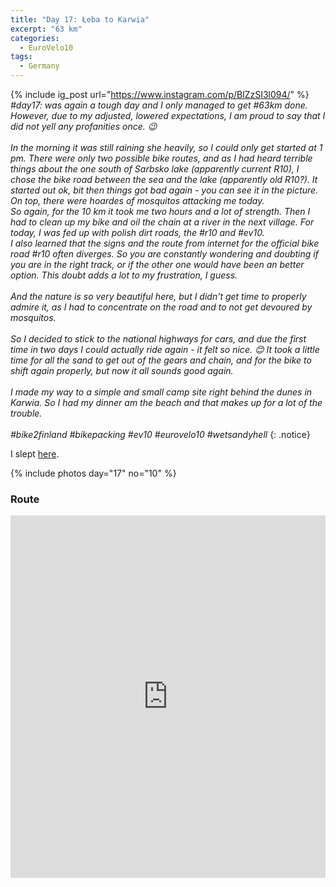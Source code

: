 ```yaml
---
title: "Day 17: Łeba to Karwia"
excerpt: "63 km"
categories:
  - EuroVelo10
tags:
  - Germany
---
```

{% include ig_post url="https://www.instagram.com/p/BlZzSI3l094/" %}
_#day17: was again a tough day and I only managed to get #63km done. However, due to my adjusted, lowered expectations, I am proud to say that I did not yell any profanities once. 😉
<br><br>
In the morning it was still raining she heavily, so I could only get started at 1 pm. There were only two possible bike routes, and as I had heard terrible things about the one south of Sarbsko lake (apparently current R10), I chose the bike road between the sea and the lake (apparently old R10?). It started out ok, bit then things got bad again - you can see it in the picture. On top, there were hoardes of mosquitos attacking me today. <br>
So again, for the 10 km it took me two hours and a lot of strength. Then I had to clean up my bike and oil the chain at a river in the next village. For today, I was fed up with polish dirt roads, the #r10 and #ev10. <br>
I also learned that the signs and the route from internet for the official bike road #r10 often diverges. So you are constantly wondering and doubting if you are in the right track, or if the other one would have been an better option. This doubt adds a lot to my frustration, I guess.
<br><br>
And the nature is so very beautiful here, but I didn't get time to properly admire it, as I had to concentrate on the road and to not get devoured by mosquitos.
<br><br>
So I decided to stick to the national highways for cars, and due the first time in two days I could actually ride again - it felt so nice. 😊 It took a little time for all the sand to get out of the gears and chain, and for the bike to shift again properly, but now it all sounds good again.
<br><br>
I made my way to a simple and small camp site right behind the dunes in Karwia. So I had my dinner am the beach and that makes up for a lot of the trouble.
<br><br>
#bike2finland #bikepacking #ev10 #eurovelo10 #wetsandyhell_
{: .notice}

I slept [here](https://www.openstreetmap.org/way/100295844).

{% include photos day="17" no="10" %}

### Route

<iframe src="https://www.komoot.de/tour/39213917/embed?profile=1" width="100%" height="580" frameborder="0" scrolling="no"></iframe>